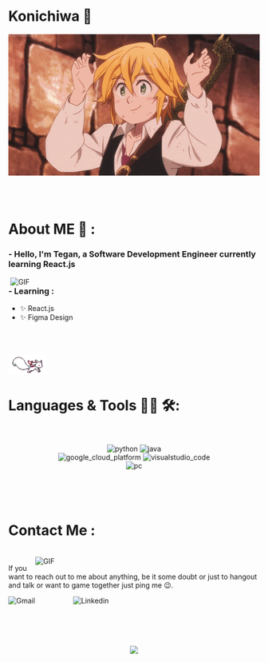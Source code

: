 # Konichiwa 👋

<div align="center">
<img hight="300" width="700" alt="GIF" align="center" src="https://github.com/teganjennings/teganjennings/blob/master/assets/208593.gif">
</div>

</br>
</br>
</br>

# About ME 💬 :

### - Hello, I'm Tegan, a Software Development Engineer currently learning React.js

<img hight="400" width="500" alt="GIF" align="right" src="https://github.com/teganjennings/teganjennings/main/assets/1936.gif">

### - Learning :

- ✨ React.js
- ✨ Figma Design

</br>
</br>
</br>

<img src="https://raw.githubusercontent.com/teganjennings/teganjennings/main/assets/kyubey.gif" height="40" />

# Languages & Tools 👨‍💻 🛠:

</br>

<p align="center">

<!-- For more icons please follow  https://github.com/MikeCodesDotNET/ColoredBadges -->
<img src="https://github.com/teganjennings/teganjennings/main/assets/icons/python.png" alt="python" width="120" hight="50">
<img src="https://github.com/teganjennings/teganjennings/main/assets/icons/java.png" alt="java"  width="100" hight="50">
</br>
<img src="https://github.com/teganjennings/teganjennings/main/assets/icons/google_cloud_platform.png" alt="google_cloud_platform" width="270" hight="50">
<img src="https://github.com/teganjennings/teganjennings/main/assets/icons/visualstudio_code.png" alt="visualstudio_code" width="240" hight="50">
</br>
<img src="https://github.com/teganjennings/teganjennings/main/assets/icons/pc.png" alt="pc" width="100" hight="50">
</p>
</br>
</br>
</br>

# Contact Me :

<p>
 </br>

<img hight="320" width="450" align="right" alt="GIF" src="https://github.com/teganjennings/teganjennings/main/assets/93195.gif">

If you want to reach out to me about anything, be it some doubt or just to hangout and talk or want to game together just ping me 😉.

<a href="mailto:teganjennings1@hotmail.com">
 <img align="left" alt="Gmail" width="130" hight="100" src="https://github.com/teganjennings/teganjennings/main/assets/icons/gmail.png" />
</a>
<a href="https://www.linkedin.com/in/teganjennings/">
  <img align="left" alt="Linkedin" width="150" hight="100" src="https://github.com/teganjennings/teganjennings/main/assets/icons/linkedin.png" />
</br>
</br>
</br>
</a>

</br>
</br>
</
</br>

<p align="center" >  
  <a href="https://github.com/teganjennings/github-readme-stats"> 
<img  src="https://github-readme-stats.vercel.app/api?username=teganjennings&&show_icons=true&theme=dracula"/>
  </a>
  </p>
